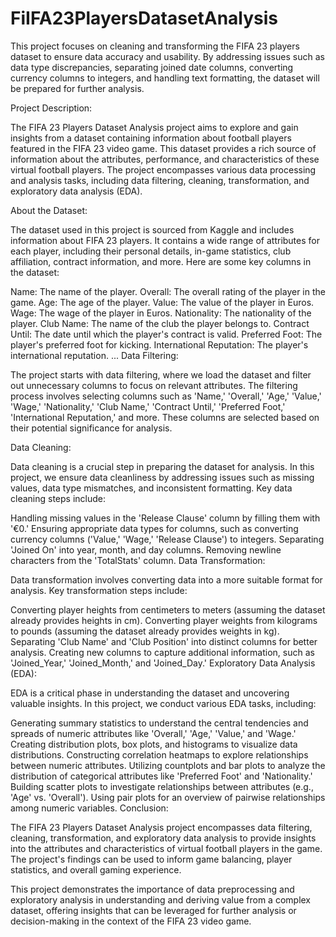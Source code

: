 # FiIFA23PlayersDatasetAnalysis
This project focuses on cleaning and transforming the FIFA 23 players dataset to ensure data accuracy and usability. By addressing issues such as data type discrepancies, separating joined date columns, converting currency columns to integers, and handling text formatting, the dataset will be prepared for further analysis.


Project Description:

The FIFA 23 Players Dataset Analysis project aims to explore and gain insights from a dataset containing information about football players featured in the FIFA 23 video game. This dataset provides a rich source of information about the attributes, performance, and characteristics of these virtual football players. The project encompasses various data processing and analysis tasks, including data filtering, cleaning, transformation, and exploratory data analysis (EDA).

About the Dataset:

The dataset used in this project is sourced from Kaggle and includes information about FIFA 23 players. It contains a wide range of attributes for each player, including their personal details, in-game statistics, club affiliation, contract information, and more. Here are some key columns in the dataset:

Name: The name of the player. Overall: The overall rating of the player in the game. Age: The age of the player. Value: The value of the player in Euros. Wage: The wage of the player in Euros. Nationality: The nationality of the player. Club Name: The name of the club the player belongs to. Contract Until: The date until which the player's contract is valid. Preferred Foot: The player's preferred foot for kicking. International Reputation: The player's international reputation. ... Data Filtering:

The project starts with data filtering, where we load the dataset and filter out unnecessary columns to focus on relevant attributes. The filtering process involves selecting columns such as 'Name,' 'Overall,' 'Age,' 'Value,' 'Wage,' 'Nationality,' 'Club Name,' 'Contract Until,' 'Preferred Foot,' 'International Reputation,' and more. These columns are selected based on their potential significance for analysis.

Data Cleaning:

Data cleaning is a crucial step in preparing the dataset for analysis. In this project, we ensure data cleanliness by addressing issues such as missing values, data type mismatches, and inconsistent formatting. Key data cleaning steps include:

Handling missing values in the 'Release Clause' column by filling them with '€0.' Ensuring appropriate data types for columns, such as converting currency columns ('Value,' 'Wage,' 'Release Clause') to integers. Separating 'Joined On' into year, month, and day columns. Removing newline characters from the 'TotalStats' column. Data Transformation:

Data transformation involves converting data into a more suitable format for analysis. Key transformation steps include:

Converting player heights from centimeters to meters (assuming the dataset already provides heights in cm). Converting player weights from kilograms to pounds (assuming the dataset already provides weights in kg). Separating 'Club Name' and 'Club Position' into distinct columns for better analysis. Creating new columns to capture additional information, such as 'Joined_Year,' 'Joined_Month,' and 'Joined_Day.' Exploratory Data Analysis (EDA):

EDA is a critical phase in understanding the dataset and uncovering valuable insights. In this project, we conduct various EDA tasks, including:

Generating summary statistics to understand the central tendencies and spreads of numeric attributes like 'Overall,' 'Age,' 'Value,' and 'Wage.' Creating distribution plots, box plots, and histograms to visualize data distributions. Constructing correlation heatmaps to explore relationships between numeric attributes. Utilizing countplots and bar plots to analyze the distribution of categorical attributes like 'Preferred Foot' and 'Nationality.' Building scatter plots to investigate relationships between attributes (e.g., 'Age' vs. 'Overall'). Using pair plots for an overview of pairwise relationships among numeric variables. Conclusion:

The FIFA 23 Players Dataset Analysis project encompasses data filtering, cleaning, transformation, and exploratory data analysis to provide insights into the attributes and characteristics of virtual football players in the game. The project's findings can be used to inform game balancing, player statistics, and overall gaming experience.

This project demonstrates the importance of data preprocessing and exploratory analysis in understanding and deriving value from a complex dataset, offering insights that can be leveraged for further analysis or decision-making in the context of the FIFA 23 video game.
